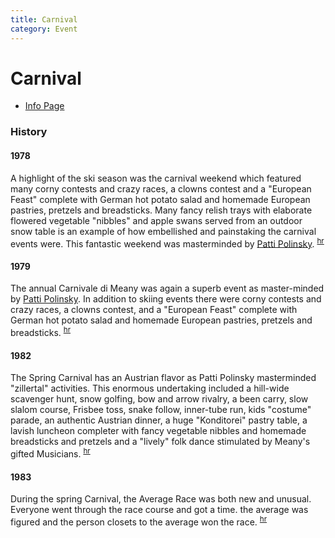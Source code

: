 ```yaml
---
title: Carnival
category: Event
---
```

# Carnival

- [Info Page](https://www.mountaineers.org/locations-lodges/meany-lodge/event-details/carnivale-di-meany)

### History

#### 1978

A highlight of the ski season was the carnival weekend which featured many corny contests and crazy races, a clowns contest and a "European Feast" complete with German hot potato salad and homemade European pastries, pretzels and breadsticks. Many fancy relish trays with elaborate flowered vegetable "nibbles" and apple swans served from an outdoor snow table is an example of how embellished and painstaking the carnival events were. This fantastic weekend was masterminded by [Patti Polinsky](/Person/Patti-Polinsky). <sup>[hr][]</sup>

#### 1979

The annual Carnivale di Meany was again a superb event as master-minded by [Patti Polinsky](/Person/Patti-Polinsky). In addition to skiing events there were corny contests and crazy races, a clowns contest, and a "European Feast" complete with German hot potato salad and homemade European pastries, pretzels and breadsticks. <sup>[hr][]</sup>

#### 1982

The Spring Carnival has an Austrian flavor as Patti Polinsky masterminded "zillertal" activities. This enormous undertaking included a hill-wide scavenger hunt, snow golfing, bow and arrow rivalry, a been carry, slow slalom course, Frisbee toss, snake follow, inner-tube run, kids "costume" parade, an authentic Austrian dinner, a huge "Konditorei" pastry table, a lavish luncheon completer with fancy vegetable nibbles and homemade breadsticks and pretzels and a "lively" folk dance stimulated by Meany's gifted Musicians. <sup>[hr][]</sup>

#### 1983

During the spring Carnival, the Average Race was both new and unusual. Everyone went through the race course and got a time. the average was figured and the person closets to the average won the race. <sup>[hr][]</sup>

[hr]: /History/Reports